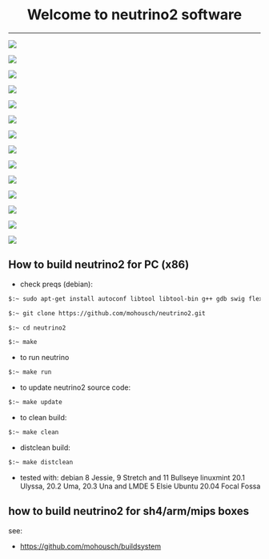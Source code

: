 
<h1 align="center">
  Welcome to neutrino2 software
</h1>

-------
![](https://github.com/mohousch/neutrino2/blob/master/nhd2-exp/doc/resources/mainmenu.png)

![](https://github.com/mohousch/neutrino2/blob/master/nhd2-exp/doc/resources/channellist.png)

![](https://github.com/mohousch/neutrino2/blob/master/nhd2-exp/doc/resources/infoviewer.bmp)

![](https://github.com/mohousch/neutrino2/blob/master/nhd2-exp/doc/resources/epgview.bmp)

![](https://github.com/mohousch/neutrino2/blob/master/nhd2-exp/doc/resources/eventlist.bmp)

![](https://github.com/mohousch/neutrino2/blob/master/nhd2-exp/doc/resources/epgplus.bmp)

![](https://github.com/mohousch/neutrino2/blob/master/nhd2-exp/doc/resources/pluginsbrowser.bmp)

![](https://github.com/mohousch/neutrino2/blob/master/nhd2-exp/doc/resources/moviebrowser.bmp)

![](https://github.com/mohousch/neutrino2/blob/master/nhd2-exp/doc/resources/movietrailer.bmp)

![](https://github.com/mohousch/neutrino2/blob/master/nhd2-exp/doc/resources/movieinfowidget.bmp)

![](https://github.com/mohousch/neutrino2/blob/master/nhd2-exp/doc/resources/skinselect.bmp)

![](https://github.com/mohousch/neutrino2/blob/master/nhd2-exp/doc/resources/metrixhd.png)

![](https://github.com/mohousch/neutrino2/blob/master/nhd2-exp/doc/resources/KravenHD.png)

![](https://github.com/mohousch/neutrino2/blob/master/nhd2-exp/doc/resources/mainmenu_2.bmp)

## How to build neutrino2 for PC (x86) ##

* check preqs (debian):

```bash
$:~ sudo apt-get install autoconf libtool libtool-bin g++ gdb swig flex bison make texinfo subversion intltool dialog wget cmake gperf libglew-dev freeglut3-dev libcurl4-gnutls-dev libfreetype6-dev libid3tag0-dev libmad0-dev libavformat-dev libfribidi-dev libogg-dev libpng-dev libgif-dev libjpeg-dev libflac-dev libvorbis-dev libopenthreads-dev libblkid-dev libgstreamer1.0-dev libgstreamer-plugins-base1.0-dev libgstreamer-plugins-bad1.0-dev lua5.2 lua5.2-dev lua-json lua-expat lua-posix lua-socket lua-soap lua-curl python2-dev libao-dev libass-dev
```

```bash
$:~ git clone https://github.com/mohousch/neutrino2.git
```
```bash
$:~ cd neutrino2
```

```bash
$:~ make
```

* to run neutrino
```bash
$:~ make run
```

* to update neutrino2 source code:
```bash
$:~ make update
```

* to clean build:
```bash
$:~ make clean
```

* distclean build:
```bash
$:~ make distclean
```

* tested with:
 debian 8 Jessie, 9 Stretch and 11 Bullseye
 linuxmint 20.1 Ulyssa, 20.2 Uma, 20.3 Una and LMDE 5 Elsie
 Ubuntu 20.04 Focal Fossa

## how to build neutrino2 for sh4/arm/mips boxes ##
see:
* https://github.com/mohousch/buildsystem






